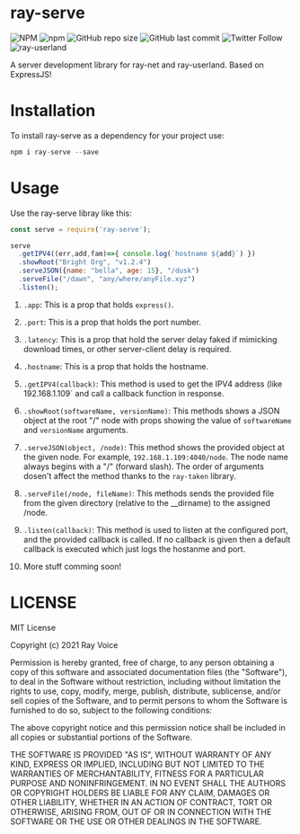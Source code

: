 # ray-serve
![NPM](https://img.shields.io/npm/l/ray-serve)
![npm](https://img.shields.io/npm/v/ray-serve)
![GitHub repo size](https://img.shields.io/github/repo-size/ray6464/ray-serve)
![GitHub last commit](https://img.shields.io/github/last-commit/ray6464/ray-serve)
![Twitter Follow](https://img.shields.io/twitter/follow/rayshorthead?style=social)
![ray-userland](https://img.shields.io/badge/ray%20userland-ray%20net-220713)

A server development library for ray-net and ray-userland. Based on ExpressJS!


# Installation
To install ray-serve as a dependency for your project use:
```javascript
npm i ray-serve --save
```

# Usage
Use the ray-serve libray like this:
```javascript
const serve = require('ray-serve');

serve
  .getIPV4((err,add,fam)=>{ console.log(`hostname ${add}`) })
  .showRoot("Bright Org", "v1.2.4")
  .serveJSON({name: "bella", age: 15}, "/dusk")
  .serveFile("/dawn", "any/where/anyFile.xyz")
  .listen();

```

1. `.app`: This is a prop that holds `express()`.

2. `.port`: This is a prop that holds the port number.

3. `.latency`: This is a prop that hold the server delay faked if mimicking download times, or other server-client delay is required.

4. `.hostname`: This is a prop that holds the hostname.

5. `.getIPV4(callback)`: This method is used to get the IPV4 address (like 192.168.1.109` and call a callback function in response.

6. `.showRoot(softwareName, versionName)`: This methods shows a JSON object at the root "/" node with props showing the value of `softwareName` and `versionName` arguments.

7. `.serveJSON(object, /node)`: This method shows the provided object at the given node. For example, `192.168.1.109:4040/node`. The node name always begins with a "/" (forward slash). The order of arguments dosen't affect the method thanks to the `ray-taken` library.

8. `.serveFile(/node, fileName)`: This methods sends the provided file from the given directory (relative to the __dirname) to the assigned /node.

9. `.listen(callback)`: This method is used to listen at the configured port, and the provided callback is called. If no callback is given then a default callback is executed which just logs the hostanme and port.

10. More stuff comming soon!

# LICENSE

MIT License

Copyright (c) 2021 Ray Voice

Permission is hereby granted, free of charge, to any person obtaining a copy
of this software and associated documentation files (the "Software"), to deal
in the Software without restriction, including without limitation the rights
to use, copy, modify, merge, publish, distribute, sublicense, and/or sell
copies of the Software, and to permit persons to whom the Software is
furnished to do so, subject to the following conditions:

The above copyright notice and this permission notice shall be included in all
copies or substantial portions of the Software.

THE SOFTWARE IS PROVIDED "AS IS", WITHOUT WARRANTY OF ANY KIND, EXPRESS OR
IMPLIED, INCLUDING BUT NOT LIMITED TO THE WARRANTIES OF MERCHANTABILITY,
FITNESS FOR A PARTICULAR PURPOSE AND NONINFRINGEMENT. IN NO EVENT SHALL THE
AUTHORS OR COPYRIGHT HOLDERS BE LIABLE FOR ANY CLAIM, DAMAGES OR OTHER
LIABILITY, WHETHER IN AN ACTION OF CONTRACT, TORT OR OTHERWISE, ARISING FROM,
OUT OF OR IN CONNECTION WITH THE SOFTWARE OR THE USE OR OTHER DEALINGS IN THE
SOFTWARE.

